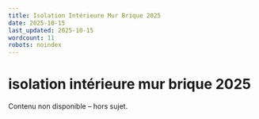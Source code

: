 ```yaml
---
title: Isolation Intérieure Mur Brique 2025
date: 2025-10-15
last_updated: 2025-10-15
wordcount: 11
robots: noindex
---
```


# isolation intérieure mur brique 2025

Contenu non disponible – hors sujet.